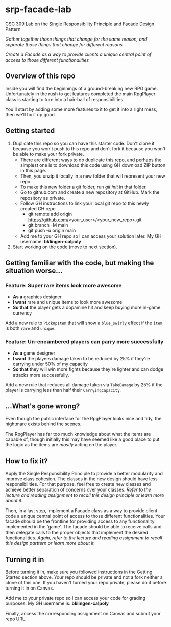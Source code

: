 # srp-facade-lab

CSC 309 Lab on the Single Responsibility Principle and Facade Design Pattern

_Gather together those things that change for the same reason, and separate those things that change for different reasons._

_Create a Facade as a way to provide clients a unique central point of access to those different functionalities_

## Overview of this repo

Inside you will find the beginnings of a ground-breaking new RPG game. Unfortunately in the rush to get features completed the main
RpgPlayer class is starting to turn into a hair-ball of responsibilities.

You'll start by adding some more features to it to get it into a right mess, then we'll fix it up good.

## Getting started

1. Duplicate this repo so you can have this starter code. Don't clone it because you won't push to this repo and don't fork it because you won't be able to make your fork private.
   - There are different ways to do duplicate this repo, and perhaps the simplest one is to download this code using GH download ZIP button in this page.
   - Then, you unzip it locally in a new folder that will represent your new repo.
   - To make this new folder a git folder, run _git init_ in that folder.
   - Go to github.com and create a new repository at GitHub. Mark the repository as private.
   - Follow GH instructions to link your local git repo to this newly created GH repo.
     - git remote add origin https://github.com/<your_user>/<your_new_repo>.git
     - git branch -M main
     - git push -u origin main
   - Add me to your GH repo so I can access your solution later. My GH username: **bklingen-calpoly**
2. Start working on the code (move to next section).

## Getting familiar with the code, but making the situation worse...

### Feature: Super rare items look more awesome

- **As a** graphics designer
- **I want** rare and unique items to look more awesome
- **So that** the player gets a dopamine hit and keep buying more in-game currency

Add a new rule to `PickUpItem` that will show a `blue_swirly` effect if the `item`
is both `rare` and `unique`.

### Feature: Un-encumbered players can parry more successfully

- **As a** game designer
- **I want** the players damage taken to be reduced by 25% if they're carrying under 50% of my capacity
- **So that** they will win more fights because they're lighter and can dodge attacks more successfully.

Add a new rule that reduces all damage taken via `TakeDamage` by 25% if the player is carrying
less than half their `CarryingCapacity`.

## ...What's gone wrong?

Even though the public interface for the RpgPlayer looks nice and tidy, the nightmare exists behind the scenes.

The RpgPlayer has far too much knowledge about what the items are capable of, though initially this may have seemed like a good place to
put the logic as the items are _mostly_ acting on the player.

## How to fix it?

Apply the Single Responsibility Principle to provide a better modularity and improve class cohesion. The classes in the new design should have less responsibilities. For that purpose, feel free to create new classes and achieve better separation of concerns over your classes. _Refer to the lecture and reading assignment to recall this design principle or learn more about it._

Then, in a last step, implement a Facade class as a way to provide client code a unique central point of access to those different functionalities. Your facade should be the frontline for providing access to any functionality implemented in the 'game'. The facade should be able to receive calls and then delegate calls to the proper objects that implement the desired functionalities. _Again, refer to the lecture and reading assignment to recall this design parttern or learn more about it._

## Turning it in

Before turning it in, make sure you followed instructions in the Getting Started section above. Your repo should be private and not a fork neither a clone of this one. If you haven't turned your repo private, please do it before turning it in on Canvas.

Add me to your private repo so I can access your code for grading purposes. My GH username is: **bklingen-calpoly**

Finally, access the corresponding assignment on Canvas and submit your repo URL.
